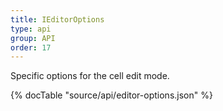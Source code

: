 ```yaml
---
title: IEditorOptions
type: api
group: API
order: 17
---
```

Specific options for the cell edit mode.

{% docTable "source/api/editor-options.json" %}


